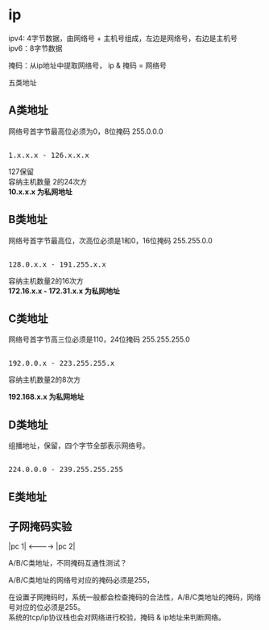 # ip    
    
ipv4: 4字节数据，由网络号 + 主机号组成，左边是网络号，右边是主机号    
ipv6：8字节数据    
    
掩码：从ip地址中提取网络号， ip & 掩码 = 网络号      
    
五类地址    
  
## A类地址  
网络号首字节最高位必须为0，8位掩码 255.0.0.0    
<pre>  
1.x.x.x - 126.x.x.x    
</pre>  
127保留    
容纳主机数量 2的24次方    
**10.x.x.x 为私网地址**    
    
    
## B类地址  
网络号首字节最高位，次高位必须是1和0，16位掩码 255.255.0.0    
<pre>  
128.0.x.x - 191.255.x.x       
</pre>  
容纳主机数量2的16次方    
**172.16.x.x - 172.31.x.x 为私网地址**    
    
    
## C类地址  
网络号首字节高三位必须是110，24位掩码 255.255.255.0    
<pre>  
192.0.0.x - 223.255.255.x    
</pre>  
容纳主机数量2的8次方    
    
**192.168.x.x 为私网地址**    
    
## D类地址    
组播地址，保留，四个字节全部表示网络号。  
<pre>  
224.0.0.0 - 239.255.255.255  
</pre>  
  
  
    
## E类地址    
    
    
## 子网掩码实验    
    
|pc 1| <----> |pc 2|    
    
A/B/C类地址，不同掩码互通性测试？    
    
A/B/C类地址的网络号对应的掩码必须是255，    
    
在设置子网掩码时，系统一般都会检查掩码的合法性，A/B/C类地址的掩码，网络号对应的位必须是255。    
系统的tcp/ip协议栈也会对网络进行校验，掩码 & ip地址来判断网络。    
